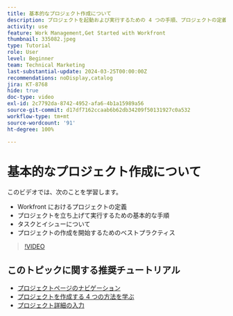 ```yaml
---
title: 基本的なプロジェクト作成について
description: プロジェクトを起動および実行するための 4 つの手順、プロジェクトの定義、およびプロジェクトを作成する 3 つの最も一般的な方法について説明します。
activity: use
feature: Work Management,Get Started with Workfront
thumbnail: 335082.jpeg
type: Tutorial
role: User
level: Beginner
team: Technical Marketing
last-substantial-update: 2024-03-25T00:00:00Z
recommendations: noDisplay,catalog
jira: KT-8768
hide: true
doc-type: video
exl-id: 2c7792da-8742-4952-afa6-4b1a15989a56
source-git-commit: d17df7162ccaab6b62db34209f50131927c0a532
workflow-type: tm+mt
source-wordcount: '91'
ht-degree: 100%

---
```


# 基本的なプロジェクト作成について

このビデオでは、次のことを学習します。

* Workfront におけるプロジェクトの定義
* プロジェクトを立ち上げて実行するための基本的な手順
* タスクとイシューについて
* プロジェクトの作成を開始するためのベストプラクティス

>[!VIDEO](https://video.tv.adobe.com/v/3435897/?quality=12&learn=on&enablevpops&captions=jpn)

## このトピックに関する推奨チュートリアル

* [プロジェクトページのナビゲーション](/help/manage-work/projects/navigate-the-project-page.md)
* [プロジェクトを作成する 4 つの方法を学ぶ](/help/manage-work/projects/understand-other-ways-to-create-projects.md)
* [プロジェクト詳細の入力](/help/manage-work/projects/fill-in-the-project-details.md)
